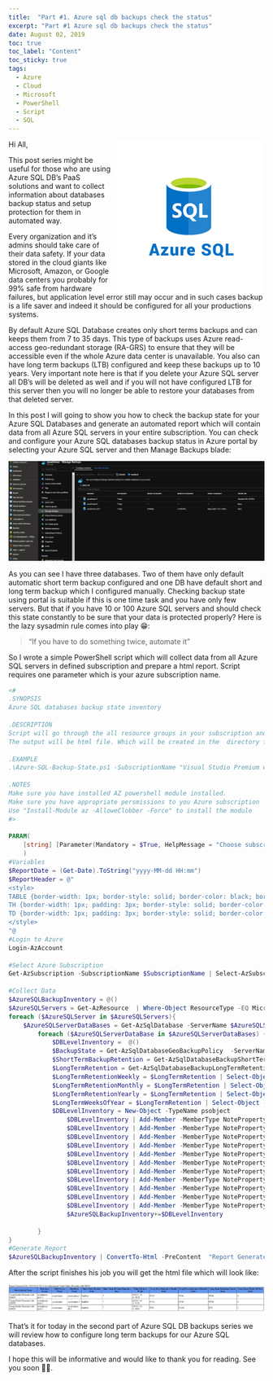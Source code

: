 ```yaml
---
title:  "Part #1. Azure sql db backups check the status" 
excerpt: "Part #1 Azure sql db backups check the status"
date: August 02, 2019
toc: true
toc_label: "Content"
toc_sticky: true
tags:
  - Azure
  - Cloud
  - Microsoft
  - PowerShell
  - Script
  - SQL
---
```


<img align="right" width="300" height="300" src="../assets/images/post1/azure-sql.jpg">

Hi All,

This post series might be useful for those who are using Azure SQL DB’s PaaS solutions and want to collect information about databases backup status and setup protection for them in automated way.

Every organization and it’s admins should take care of their data safety. If your data stored in the cloud giants like Microsoft, Amazon, or Google data centers you probably for 99% safe from hardware failures, but application level error still may occur and in such cases backup is a life saver and indeed it should be configured for all your productions systems.

By default Azure SQL Database creates only short terms backups and can keeps them from 7 to 35 days. This type of backups uses Azure read-access geo-redundant storage (RA-GRS) to ensure that they will be accessible even if the whole Azure data center is unavailable. You also can have long term backups (LTB) configured and keep these backups up to 10 years. Very important note here is that if you delete your Azure SQL server all DB’s will be deleted as well and if you will not have configured LTB for this server then you will no longer be able to restore your databases from that deleted server.

In this post I will going to show you how to check the backup state for your Azure SQL Databases and generate an automated report which will contain data from all Azure SQL servers in your entire subscription. You can check and configure your Azure SQL databases backup status in Azure portal by selecting your Azure SQL server and then Manage Backups blade:

![Manage-Backup-Blade](../assets/images/post1/Manage-Backup-Blade.jpg "Manage-Backup-Blade")

As you can see I have three databases. Two of them have only default automatic short term backup configured and one DB have default short and long term backup which I configured manually. Checking backup state using portal is suitable if this is one time task and you have only few servers. But that if you have 10 or 100 Azure SQL servers and should check this state constantly to be sure that your data is protected properly? Here is the lazy sysadmin rule comes into play 😁:

> “If you have to do something twice, automate it”

So I wrote a simple PowerShell script which will collect data from all Azure SQL servers in defined subscription and prepare a html report. Script requires one parameter which is your azure subscription name.

```powershell
<#
.SYNOPSIS
Azure SQL databases backup state inventory
 
.DESCRIPTION
Script will go through the all resource groups in your subscription and search for the SQL database server and DB's. Then will check backup retention and status of each DB.
The output will be html file. Which will be created in the  directory from which script is executed.
 
.EXAMPLE
.\Azure-SQL-Backup-State.ps1 -SubscriptionName "Visual Studio Premium with MSDN" 
 
.NOTES
Make sure you have installed AZ powershell module installed. 
Make sure you have appropriate persmissions to you Azure subscription
Use "Install-Module az -AlloweClobber -Force" to install the module
#>

PARAM(
    [string] [Parameter(Mandatory = $True, HelpMessage = "Choose subscription you want be inventoried")] $SubscriptionName
    )
#Variables
$ReportDate = (Get-Date).ToString("yyyy-MM-dd HH:mm")
$ReportHeader = @"
<style>
TABLE {border-width: 1px; border-style: solid; border-color: black; border-collapse: collapse;}
TH {border-width: 1px; padding: 3px; border-style: solid; border-color: black; background-color: #6495ED;}
TD {border-width: 1px; padding: 3px; border-style: solid; border-color: black;}
</style>
"@
#Login to Azure
Login-AzAccount
 
#Select Azure Subscription
Get-AzSubscription -SubscriptionName $SubscriptionName | Select-AzSubscription
 
#Collect Data
$AzureSQLBackupInventory = @()
$AzureSQLServers = Get-AzResource  | Where-Object ResourceType -EQ Microsoft.SQL/servers
foreach ($AzureSQLServer in $AzureSQLServers){
    $AzureSQLServerDataBases = Get-AzSqlDatabase -ServerName $AzureSQLServer.Name -ResourceGroupName $AzureSQLServer.ResourceGroupName | Where-Object DatabaseName -NE "master"
        foreach ($AzureSQLServerDataBase in $AzureSQLServerDataBases) {
            $DBLevelInventory =  @()
            $BackupState = Get-AzSqlDatabaseGeoBackupPolicy  -ServerName $($AzureSQLServerDataBase.ServerName) -DatabaseName $($AzureSQLServerDataBase.DatabaseName) -ResourceGroupName $($AzureSQLServerDataBase.ResourceGroupName) | Select-Object -ExpandProperty State
            $ShortTermBackupRetention = Get-AzSqlDatabaseBackupShortTermRetentionPolicy -ServerName $($AzureSQLServerDataBase.ServerName) -DatabaseName $($AzureSQLServerDataBase.DatabaseName) -ResourceGroupName $($AzureSQLServerDataBase.ResourceGroupName) | Select-Object -ExpandProperty RetentionDays
            $LongTermRetention = Get-AzSqlDatabaseBackupLongTermRetentionPolicy -ServerName $($AzureSQLServerDataBase.ServerName) -DatabaseName $($AzureSQLServerDataBase.DatabaseName) -ResourceGroupName $($AzureSQLServerDataBase.ResourceGroupName)
            $LongTermRetentionWeekly = $LongTermRetention | Select-Object -ExpandProperty WeeklyRetention
            $LongTermRetentionMonthly = $LongTermRetention | Select-Object -ExpandProperty MonthlyRetention
            $LongTermRetentionYearly = $LongTermRetention | Select-Object -ExpandProperty YearlyRetention
            $LongTermWeeksOfYear = $LongTermRetention | Select-Object -ExpandProperty WeekOfYear
            $DBLevelInventory = New-Object -TypeName psobject
                $DBLevelInventory | Add-Member -MemberType NoteProperty -Name "Subscription Name" -Value $SubscriptionName
                $DBLevelInventory | Add-Member -MemberType NoteProperty -Name "Resource Group" -Value $AzureSQLServerDataBase.ResourceGroupName
                $DBLevelInventory | Add-Member -MemberType NoteProperty -Name "SQL Server Name" -Value $AzureSQLServerDataBase.ServerName
                $DBLevelInventory | Add-Member -MemberType NoteProperty -Name "DataBase Name" -Value $AzureSQLServerDataBase.DatabaseName 
                $DBLevelInventory | Add-Member -MemberType NoteProperty -Name "Short Term Backup State" -Value $BackupState
                $DBLevelInventory | Add-Member -MemberType NoteProperty -Name "Short Term Backup Retention days" -Value $ShortTermBackupRetention
                $DBLevelInventory | Add-Member -MemberType NoteProperty -Name "Oldest Restore Point" -Value $AzureSQLServerDataBase.EarliestRestoreDate
                $DBLevelInventory | Add-Member -MemberType NoteProperty -Name "Long Term Retention Weekly State" -Value $LongTermRetentionWeekly
                $DBLevelInventory | Add-Member -MemberType NoteProperty -Name "Long Term Retention Monthly State" -Value $LongTermRetentionMonthly
                $DBLevelInventory | Add-Member -MemberType NoteProperty -Name "Long Term Retention Yearly State" $LongTermRetentionYearly
                $DBLevelInventory | Add-Member -MemberType NoteProperty -Name "Long Term Weeks Of Year State" -Value $LongTermWeeksOfYear
                $AzureSQLBackupInventory+=$DBLevelInventory
                        
        }
}
#Generate Report
$AzureSQLBackupInventory | ConvertTo-Html -PreContent  "Report Generated On: $($ReportDate) for Subscription $($SubscriptionName)" -Head $ReportHeader  | Out-File .\Azure-SQL_Report_$($SubscriptionName).html -Force
```

After the script finishes his job you will get the html file which will look like:

![Report](../assets/images/post1/report.jpg "Report")

That’s it for today in the second part of Azure SQL DB backups series we will review how to configure long term backups for our Azure SQL databases.

I hope this will be informative and would like to thank you for reading. See you soon 🤜🤛.